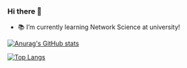 ### Hi there 👋

- :books: I’m currently learning Network Science at university!

[![Anurag's GitHub stats](https://github-readme-stats.vercel.app/api?username=Nagayu71&count_private=true&theme=github_dark)](https://github.com/anuraghazra/github-readme-stats)

[![Top Langs](https://github-readme-stats.vercel.app/api/top-langs/?username=Nagayu71&theme=github_dark&hide=javascript)](https://github.com/anuraghazra/github-readme-stats)

<!--
**Nagayu71/Nagayu71** is a ✨ _special_ ✨ repository because its `README.md` (this file) appears on your GitHub profile.

Here are some ideas to get you started:

-->
